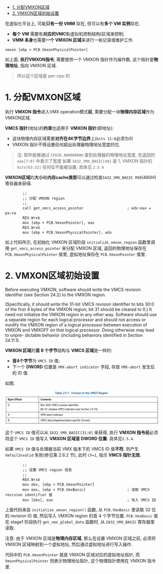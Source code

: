
<!-- @import "[TOC]" {cmd="toc" depthFrom=1 depthTo=6 orderedList=false} -->

<!-- code_chunk_output -->

- [1. 分配VMXON区域](#1-分配vmxon区域)
- [2. VMXON区域初始设置](#2-vmxon区域初始设置)

<!-- /code_chunk_output -->

在虚拟化平台上, 可能**只有一份 VMM** 存在, 但可以有**多个 VM 实例**存在.

* **每个 VM** 需要有**对应的VMCS**(虚拟机控制结构)区域来控制;
* **VMM 本身**也需要**一个 VMXON 区域**来进行一些记录或维护工作.

```x86asm
vmxon [ebp + PCB.VmxonPhysicalPointer]
```

如上面, **执行VMXON指令**, 需要提供一个 VMXON 指针作为操作数, 这个指针是**物理地址**, 指向 VMXON 区域.

> 所以这个区域是 per-cpu 的

# 1. 分配VMXON区域

执行 **VMXON 指令**进入VMX operation模式**前**, 需要分配一块**物理内存区域**作为VMXON区域.

**VMCS 指针**(地址)的**约束**也适用于 **VMXON 指针**(即地址):

* 这块物理内存区域需要**对齐在4K字节边界**上(`bits 11:0`必须为0)
* VMXON 指针不得设置任何超出处理器物理地址宽度的位.

>注:
> 软件能够通过 `CPUID.80000008H` 查到处理器的物理地址宽度, 在返回的 `eax[7:0]` 中表示了宽度
> 如果 `IA32_VMX_BASIC[48]` 是 1, VMXON 指针的 `bits[63:32]` 任何位不能被设置; 具体见 `2.5.4`

**VMXON区域**的**大小**和**内存cache类型**可以通过检查`IA32_VMX_BASIC MSR`(480H)寄存器来获得.

```x86asm
        ;;
        ;; 分配 VMXON region
        ;;
        call get_vmcs_access_pointer                    ; edx:eax = pa:va
        REX.Wrxb
        mov [ebp + PCB.VmxonPointer], eax
        REX.Wrxb
        mov [ebp + PCB.VmxonPhysicalPointer], edx
```

如上代码所示, 在初始化 VMXON 区域阶段 `initialize_vmxon_region` 函数里调用 `get_vmcs_access_pointer` 来分配 VMXON 区域, 返回的物理地址保存在 `PCB.VmxonPhysicalPointer` 值里, 虚拟地址保存在 `PCB.VmxonPointer` 值里.

# 2. VMXON区域初始设置

Before executing VMXON, software should write the VMCS revision identifier (see Section 24.2) to the VMXON region.

(Specifically, it should write the 31-bit VMCS revision identifier to bits 30:0 of the first 4 bytes of the VMXON region; bit 31 should be cleared to 0.) It need not initialize the VMXON region in any other way. Software should use a separate region for each logical processor and should not access or modify the VMXON region of a logical processor between execution of VMXON and VMXOFF on that logical processor. Doing otherwise may lead to unpre- dictable behavior (including behaviors identified in Section 24.11.1).

**VMXON 区域**的**首 8 个字节**结构与 **VMCS 区域**是一样的:

* **首4个字节**为 `VMCS ID` 值;
* 下一个 **DWORD** 位置是 `VMX-abort indicator` 字段, 存放 `VMX-abort` 发生后的 ID 值

如图.

![2022-07-08-20-07-23.png](./images/2022-07-08-20-07-23.png)

这个 `VMCS ID` 值可以从 `IA32_VMX_BASIC[31:0]` 来获得, 执行 **VMXON 指令前**必须将这个 `VMCS ID` 值写入 **VMXON 区域首 DWORD 位置**. 具体见`2.5.4`.

如果 `VMCS ID` 值与处理器当前 VMX 版本下的 VMCS ID 值**不符**, 则产生 `VmfailInvalid` 失败(参见第 2.6.2 节), 此时 `CF=1`, 指示 **VMCS 指针无效**.

```x86asm
        ;;
        ;; 设置 VMCS region 信息
        ;;
        REX.Wrxb
        mov ebx, [ebp + PCB.VmxonPointer]
        mov eax, [ebp + PCB.VmxBasic]                   ; 读取 VMCS revision identifier 值
        mov [ebx], eax                                  ; 写入 VMCS ID
```

上面代码来自 `initialize_vmxon_region()` 函数, 从 `PCB.VmxBasic` 里读取 32 位的 revision ID 值, 然后写入 VMXON region 的首 4 个字节位置. `PCB.VmxBasic` 值在 stage1 阶段执行 `get_vmx_global_data` 函数时, 从 `IA32_VMX_BASIC` 寄存器里读取.

注意: 由于 VMXON 区域是**物理内存区域**, 那么在设置 VMXON 区域之前, 必须将 VMXON 区域映射到一个虚拟地址, 然后通过虚拟地址进行写入操作.

代码中的 `PCB.VmxonPointer` 就是 VMXON 区域对应的虚拟地址指针, 而 `VmxonPhysicalPointer` 则表示物理地址指针, 这个物理指针使用在 VMXON 指令里.


